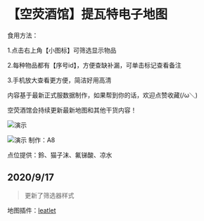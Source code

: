 # 【空荧酒馆】提瓦特电子地图
食用方法：

1.点击右上角【小图标】可筛选显示物品

2.每种物品都有【序号id】，方便查缺补漏，可单击标记查看备注

3.手机放大查看更方便，简洁好用高清

内容基于最新正式服数据制作，如果帮到你的话，欢迎点赞收藏(/ω＼)

空荧酒馆会持续更新最新地图和其他干货内容！


![演示](https://upload-bbs.mihoyo.com/upload/2020/06/24/5284717/c41245fd1310d07c827bd3d51064d397_4479275337025470204.jpg?x-oss-process=image/resize,s_600/quality,q_80/auto-orient,0/interlace,1/format,jpg)

![演示](https://upload-bbs.mihoyo.com/upload/2020/09/09/5284717/ef4ccc022842953d0b6ef4b0fbe63219_8405467323600323971.jpg?x-oss-process=image/resize,s_600/quality,q_80/auto-orient,0/interlace,1/format,jpg)
制作：A8

点位提供：鈴、猫子沫、氟锑酸、凉水

## 2020/9/17 
>更新了筛选器样式

地图插件：[leatlet](https://leafletjs.com/)














